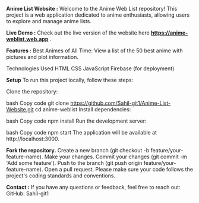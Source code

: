 **Anime List Website :**
Welcome to the Anime Web List repository! This project is a web application dedicated to anime enthusiasts, allowing users to explore and manage anime lists.

**Live Demo :**
Check out the live version of the website here **https://anime-weblist.web.app** .

**Features :**
Best Animes of All Time: View a list of the 50 best anime with pictures and plot information.

Technologies Used
HTML
CSS
JavaScript
Firebase (for deployment)

**Setup**
To run this project locally, follow these steps:

Clone the repository:

bash
Copy code
git clone https://github.com/Sahil-git1/Anime-List-Website.git
cd anime-weblist
Install dependencies:

bash
Copy code
npm install
Run the development server:

bash
Copy code
npm start
The application will be available at http://localhost:3000.


**Fork the repository.**
Create a new branch (git checkout -b feature/your-feature-name).
Make your changes.
Commit your changes (git commit -m 'Add some feature').
Push to the branch (git push origin feature/your-feature-name).
Open a pull request.
Please make sure your code follows the project's coding standards and conventions.

**Contact :**
If you have any questions or feedback, feel free to reach out:
GitHub: Sahil-git1

